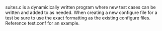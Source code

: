 suites.c is a dynamicically written program where new test cases can be written
and added to as needed. When creating a new configure file for a test be sure
to use the exact formatting as the existing configure files. Reference test.conf
for an example.
